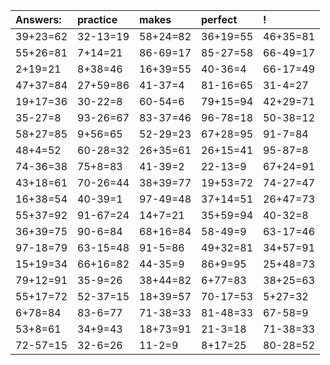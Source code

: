 | Answers: | practice | makes | perfect | ! |
| :--- | :--- | :--- | :--- | :--- |
| 39+23=62 | 32-13=19 | 58+24=82 | 36+19=55 | 46+35=81 | 
| 55+26=81 | 7+14=21 | 86-69=17 | 85-27=58 | 66-49=17 | 
| 2+19=21 | 8+38=46 | 16+39=55 | 40-36=4 | 66-17=49 | 
| 47+37=84 | 27+59=86 | 41-37=4 | 81-16=65 | 31-4=27 | 
| 19+17=36 | 30-22=8 | 60-54=6 | 79+15=94 | 42+29=71 | 
| 35-27=8 | 93-26=67 | 83-37=46 | 96-78=18 | 50-38=12 | 
| 58+27=85 | 9+56=65 | 52-29=23 | 67+28=95 | 91-7=84 | 
| 48+4=52 | 60-28=32 | 26+35=61 | 26+15=41 | 95-87=8 | 
| 74-36=38 | 75+8=83 | 41-39=2 | 22-13=9 | 67+24=91 | 
| 43+18=61 | 70-26=44 | 38+39=77 | 19+53=72 | 74-27=47 | 
| 16+38=54 | 40-39=1 | 97-49=48 | 37+14=51 | 26+47=73 | 
| 55+37=92 | 91-67=24 | 14+7=21 | 35+59=94 | 40-32=8 | 
| 36+39=75 | 90-6=84 | 68+16=84 | 58-49=9 | 63-17=46 | 
| 97-18=79 | 63-15=48 | 91-5=86 | 49+32=81 | 34+57=91 | 
| 15+19=34 | 66+16=82 | 44-35=9 | 86+9=95 | 25+48=73 | 
| 79+12=91 | 35-9=26 | 38+44=82 | 6+77=83 | 38+25=63 | 
| 55+17=72 | 52-37=15 | 18+39=57 | 70-17=53 | 5+27=32 | 
| 6+78=84 | 83-6=77 | 71-38=33 | 81-48=33 | 67-58=9 | 
| 53+8=61 | 34+9=43 | 18+73=91 | 21-3=18 | 71-38=33 | 
| 72-57=15 | 32-6=26 | 11-2=9 | 8+17=25 | 80-28=52 | 
